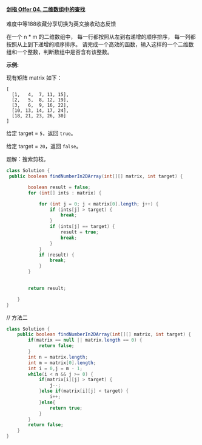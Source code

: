 #### [剑指 Offer 04. 二维数组中的查找](https://leetcode-cn.com/problems/er-wei-shu-zu-zhong-de-cha-zhao-lcof/)

难度中等188收藏分享切换为英文接收动态反馈

在一个 n * m 的二维数组中，
每一行都按照从左到右递增的顺序排序，
每一列都按照从上到下递增的顺序排序。
请完成一个高效的函数，输入这样的一个二维数组和一个整数，判断数组中是否含有该整数。

 

**示例:**

现有矩阵 matrix 如下：

```
[
  [1,   4,  7, 11, 15],
  [2,   5,  8, 12, 19],
  [3,   6,  9, 16, 22],
  [10, 13, 14, 17, 24],
  [18, 21, 23, 26, 30]
]
```

给定 target = `5`，返回 `true`。

给定 target = `20`，返回 `false`。



题解：搜索剪枝。

```java
class Solution {
 public boolean findNumberIn2DArray(int[][] matrix, int target) {

        boolean result = false;
        for (int[] ints : matrix) {

            for (int j = 0; j < matrix[0].length; j++) {
                if (ints[j] > target) {
                    break;
                }
                if (ints[j] == target) {
                    result = true;
                    break;
                }
            }
            if (result) {
                break;
            }
        }
       

        return result;

    }
}
```



// 方法二
```java
class Solution {
    public boolean findNumberIn2DArray(int[][] matrix, int target) {
        if(matrix == null || matrix.length == 0) {
            return false;
        }
        int n = matrix.length;
        int m = matrix[0].length;
        int i = 0,j = m - 1;
        while(i < n && j >= 0) {
            if(matrix[i][j] > target) {
                j--;
            }else if(matrix[i][j] < target) {
                i++;
            }else{
                return true;
            }
        }
        return false;
    }
}
```

